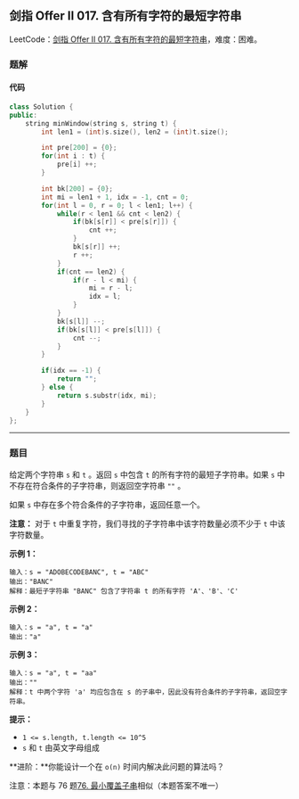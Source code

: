 ## 剑指 Offer II 017. 含有所有字符的最短字符串

LeetCode：[剑指 Offer II 017. 含有所有字符的最短字符串](https://leetcode.cn/problems/M1oyTv/)，难度：困难。

### 题解

#### 代码

```c++
class Solution {
public:
    string minWindow(string s, string t) {
        int len1 = (int)s.size(), len2 = (int)t.size();

        int pre[200] = {0};
        for(int i : t) {
            pre[i] ++;
        }

        int bk[200] = {0};
        int mi = len1 + 1, idx = -1, cnt = 0;
        for(int l = 0, r = 0; l < len1; l++) {
            while(r < len1 && cnt < len2) {
                if(bk[s[r]] < pre[s[r]]) {
                    cnt ++;
                }
                bk[s[r]] ++;
                r ++;
            }
            if(cnt == len2) {
                if(r - l < mi) {
                    mi = r - l;
                    idx = l;
                }
            }
            bk[s[l]] --;
            if(bk[s[l]] < pre[s[l]]) {
                cnt --;
            }
        }

        if(idx == -1) {
            return "";
        } else {
            return s.substr(idx, mi);
        }
    }
};
```



---



### 题目

给定两个字符串 `s` 和 `t` 。返回 `s` 中包含 `t` 的所有字符的最短子字符串。如果 `s` 中不存在符合条件的子字符串，则返回空字符串 `""` 。

如果 `s` 中存在多个符合条件的子字符串，返回任意一个。

 

**注意：** 对于 `t` 中重复字符，我们寻找的子字符串中该字符数量必须不少于 `t` 中该字符数量。

 

**示例 1：**

```
输入：s = "ADOBECODEBANC", t = "ABC"
输出："BANC" 
解释：最短子字符串 "BANC" 包含了字符串 t 的所有字符 'A'、'B'、'C'
```

**示例 2：**

```
输入：s = "a", t = "a"
输出："a"
```

**示例 3：**

```
输入：s = "a", t = "aa"
输出：""
解释：t 中两个字符 'a' 均应包含在 s 的子串中，因此没有符合条件的子字符串，返回空字符串。
```

 

**提示：**

- `1 <= s.length, t.length <= 10^5`
- `s` 和 `t` 由英文字母组成

 

**进阶：**你能设计一个在 `o(n)` 时间内解决此问题的算法吗？

 

注意：本题与 76 题[76. 最小覆盖子串](https://leetcode-cn.com/problems/minimum-window-substring/)相似（本题答案不唯一）


